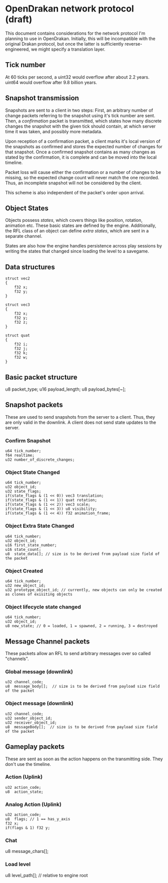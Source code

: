 
OpenDrakan network protocol (draft)
===================================

This document contains considerations for the network protocol I'm planning to
use in OpenDrakan. Initially, this will be incompatible with the original Drakan
protocol, but once the latter is sufficiently reverse-engineered, we might
specify a translation layer.

Tick number
-----------
At 60 ticks per second, a uint32 would overflow after about 2.2 years. uint64
would overflow after 9.8 billion years.

Snapshot transmission
---------------------
Snapshots are sent to a client in two steps: First, an arbitrary number of
change packets referring to the snapshot using it's tick number are sent. Then,
a *confirmation* packet is transmitted, which states how many discrete changes
the snapshot with the given tick should contain, at which server time it was
taken, and possibly more metadata.

Upon reception of a confirmation packet, a client marks it's local version of
the snapshots as confirmed and stores the expected number of changes for that
snapshot. Once a confirmed snapshot contains as many changes as stated by the
confirmation, it is complete and can be moved into the local timeline.

Packet loss will cause either the confirmation or a number of changes to be
missing, so the expected change count will never match the one recorded. Thus,
an incomplete snapshot will not be considered by the client.

This scheme is also independent of the packet's order upon arrival.

Object States
-------------
Objects possess *states*, which covers things like position, rotation, animation
etc. These basic states are defined by the engine. Additionally, the RFL class
of an object can define *extra states*, which are sent in a separate channel.

States are also how the engine handles persistence across play sessions by
writing the states that changed since loading the level to a savegame.

Data structures
---------------
```
struct vec2
{
    f32 x;
    f32 y;
}

struct vec3
{
    f32 x;
    f32 y;
    f32 z;
}

struct quat
{
    f32 i;
    f32 j;
    f32 k;
    f32 w;
}
```

Basic packet structure
----------------------
u8 packet_type;
u16 payload_length;
u8 payload_bytes[~];

Snapshot packets
----------------
These are used to send snapshots from the server to a client. Thus, they are
only valid in the downlink. A client does not send state updates to the server.

### Confirm Snapshot
```
u64 tick_number;
f64 realtime;
u32 number_of_discrete_changes;
```

### Object State Changed
```
u64 tick_number;
u32 object_id;
u32 state_flags;
if(state_flags & (1 << 0)) vec3 translation;
if(state_flags & (1 << 1)) quat rotation;
if(state_flags & (1 << 2)) vec3 scale;
if(state_flags & (1 << 3)) u8 visibility;
if(state_flags & (1 << 4)) f32 animation_frame;
```

### Object Extra State Changed
```
u64 tick_number;
u32 object_id;
u16 first_state_number;
u16 state_count;
u8  state_data[]; // size is to be derived from payload size field of the packet
```

### Object Created
```
u64 tick_number;
u32 new_object_id;
u32 prototype_object_id; // currently, new objects can only be created as clones of exisiting objects
```

### Object lifecycle state changed
```
u64 tick_number;
u32 object_id;
u8 new_state; // 0 = loaded, 1 = spawned, 2 = running, 3 = destroyed
```

Message Channel packets
-----------------------
These packets allow an RFL to send arbitrary messages over so called "channels".

### Global message (downlink)
```
u32 channel_code;
u8  message_body[];  // size is to be derived from payload size field of the packet
```

### Object message (downlink)
```
u32 channel_code;
u32 sender_object_id;
u32 receiver_object_id;
u8  messageBody[];  // size is to be derived from payload size field of the packet
```

Gameplay packets
----------------
These are sent as soon as the action happens on the transmitting side. They
don't use the timeline.

### Action (Uplink)
```
u32 action_code;
u8  action_state;
```

### Analog Action (Uplink)
```
u32 action_code;
u8  flags; // 1 == has_y_axis
f32 x;
if(flags & 1) f32 y;
```

### Chat
u8 message_chars[];

### Load level
u8 level_path[]; // relative to engine root
